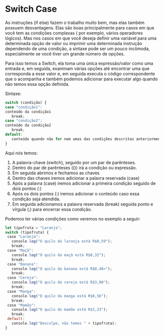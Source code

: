 # Switch Case

As instruções (if else) fazem o trabalho muito bem, mas elas também possuem desvantagens. Elas são boas principalmente para casos em que você tem as condições complexas ( por exemplo, vários operadores lógicos). Mas nos casos em que você deseja definir uma variável para uma determinada opção de valor ou imprimir uma determinada instrução dependendo de uma condição, a sintaxe pode ser um pouco incômoda, especialmente se você tiver um grande número de opções.

Para isso temos a Switch, ela toma uma única expressão/valor como uma entrada e, em seguida, examinam várias opções até encontrar uma que corresponda a esse valor e, em seguida executa o código correspondente que o acompanha e também podemos adicionar para executar algo quando não temos essa opção definida.

Sintaxe:

```js
switch (condição) {
case "condição1":
conteúdo da condição1
   break;
case "condição2":
conteúdo da condição2
   break;
default:
   conteúdo quando não for nem umas das condições descritas anteriormente
}

```

Aqui nós temos:
1. A palavra-chave (switch), seguido por um par de parênteses.
1. Dentro do par de parênteses (()) irá a condição ou expressão.
1. Em seguida abrimos e fechamos as chaves
1. Dentro das chaves iremos adicionar a palavra reservada (case)
1. Após a palavra (case) iremos adicionar a primeira condição seguido de dois pontos (:)
1. Após os dois pontos (:) iremos adicionar o conteúdo caso essa condição seja atendida.
1. Em seguida adicionamos a palavra reservada (break) seguida ponto e vírgula (;) para encerrar essa condição.

Podemos ter várias condições como veremos no exemplo a seguir:

```js
let tipofruta = "Laranja";
switch (tipofruta) {
 case "Laranja":
   console.log("O quilo da laranja está R$0,59");
   break;
 case "Maçã":
   console.log("O quilo da maçã está R$0,32");
   break;
 case "Banana":
   console.log("O quilo da banana está R$0,48>");
   break;
 case "Cereja":
   console.log("O quilo da cereja está R$3,00");
   break;
 case "Manga":
   console.log("O quilo da manga está R$0,56");
   break;
 case "Mamão":
   console.log("O quilo do mamão está R$2,23");
   break;
 default:
   console.log("Desculpe, não temos " + tipofruta);
}
```
